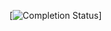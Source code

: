 [![Completion Status](https://img.shields.io/endpoint?url=https://raw.githubusercontent.com/Nyaaa/advent-of-code/master/2022/badge.json)]